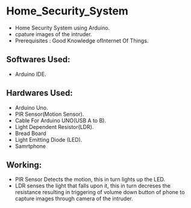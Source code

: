 # Home_Security_System
* Home Security System using Arduino.
* cpature images of the intruder.
* Prerequisites : Good Knowledge ofInternet Of Things.

## Softwares Used:
* Arduino IDE.

## Hardwares Used:
* Arduino Uno.
* PIR Sensor(Motion Sensor).
* Cable For Arduino UNO(USB A to B).
* Light Dependent Resistor(LDR).
* Bread Board
* Light Emitting Diode (LED).
* Samrtphone

## Working:
* PIR Sensor Detects the motion, this in turn lights up the LED.
* LDR senses the light that falls upon it, this in turn decreses the resistance resulting in triggering of volume down button of phone to capture images through camera of the intruder. 
